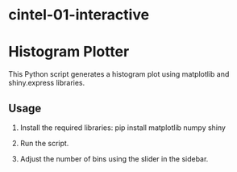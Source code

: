 # cintel-01-interactive

# Histogram Plotter

This Python script generates a histogram plot using matplotlib and shiny.express libraries.

## Usage

1. Install the required libraries:
pip install matplotlib numpy shiny

2. Run the script.

3. Adjust the number of bins using the slider in the sidebar.